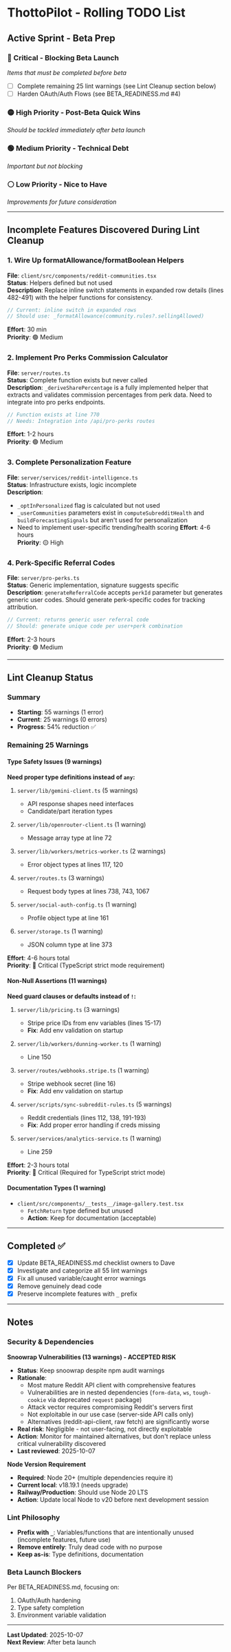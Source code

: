 # ThottoPilot - Rolling TODO List

## Active Sprint - Beta Prep

### 🔴 Critical - Blocking Beta Launch
*Items that must be completed before beta*

- [ ] Complete remaining 25 lint warnings (see Lint Cleanup section below)
- [ ] Harden OAuth/Auth Flows (see BETA_READINESS.md #4)

### 🟡 High Priority - Post-Beta Quick Wins
*Should be tackled immediately after beta launch*

### 🟢 Medium Priority - Technical Debt
*Important but not blocking*

### ⚪ Low Priority - Nice to Have
*Improvements for future consideration*

---

## Incomplete Features Discovered During Lint Cleanup

### 1. Wire Up formatAllowance/formatBoolean Helpers
**File**: `client/src/components/reddit-communities.tsx`  
**Status**: Helpers defined but not used  
**Description**: Replace inline switch statements in expanded row details (lines 482-491) with the helper functions for consistency.
```typescript
// Current: inline switch in expanded rows
// Should use: _formatAllowance(community.rules?.sellingAllowed)
```
**Effort**: 30 min  
**Priority**: 🟢 Medium

### 2. Implement Pro Perks Commission Calculator
**File**: `server/routes.ts`  
**Status**: Complete function exists but never called  
**Description**: `_deriveSharePercentage` is a fully implemented helper that extracts and validates commission percentages from perk data. Need to integrate into pro perks endpoints.
```typescript
// Function exists at line 770
// Needs: Integration into /api/pro-perks routes
```
**Effort**: 1-2 hours  
**Priority**: 🟢 Medium

### 3. Complete Personalization Feature
**File**: `server/services/reddit-intelligence.ts`  
**Status**: Infrastructure exists, logic incomplete  
**Description**: 
- `_optInPersonalized` flag is calculated but not used
- `_userCommunities` parameters exist in `computeSubredditHealth` and `buildForecastingSignals` but aren't used for personalization
- Need to implement user-specific trending/health scoring
**Effort**: 4-6 hours  
**Priority**: 🟡 High

### 4. Perk-Specific Referral Codes
**File**: `server/pro-perks.ts`  
**Status**: Generic implementation, signature suggests specific  
**Description**: `generateReferralCode` accepts `perkId` parameter but generates generic user codes. Should generate perk-specific codes for tracking attribution.
```typescript
// Current: returns generic user referral code
// Should: generate unique code per user+perk combination
```
**Effort**: 2-3 hours  
**Priority**: 🟢 Medium

---

## Lint Cleanup Status

### Summary
- **Starting**: 55 warnings (1 error)
- **Current**: 25 warnings (0 errors)
- **Progress**: 54% reduction ✅

### Remaining 25 Warnings

#### Type Safety Issues (9 warnings)
**Need proper type definitions instead of `any`:**

1. `server/lib/gemini-client.ts` (5 warnings)
   - API response shapes need interfaces
   - Candidate/part iteration types

2. `server/lib/openrouter-client.ts` (1 warning)
   - Message array type at line 72

3. `server/lib/workers/metrics-worker.ts` (2 warnings)
   - Error object types at lines 117, 120

4. `server/routes.ts` (3 warnings)
   - Request body types at lines 738, 743, 1067

5. `server/social-auth-config.ts` (1 warning)
   - Profile object type at line 161

6. `server/storage.ts` (1 warning)
   - JSON column type at line 373

**Effort**: 4-6 hours total  
**Priority**: 🔴 Critical (TypeScript strict mode requirement)

#### Non-Null Assertions (11 warnings)
**Need guard clauses or defaults instead of `!`:**

1. `server/lib/pricing.ts` (3 warnings)
   - Stripe price IDs from env variables (lines 15-17)
   - **Fix**: Add env validation on startup

2. `server/lib/workers/dunning-worker.ts` (1 warning)
   - Line 150

3. `server/routes/webhooks.stripe.ts` (1 warning)
   - Stripe webhook secret (line 16)
   - **Fix**: Add env validation on startup

4. `server/scripts/sync-subreddit-rules.ts` (5 warnings)
   - Reddit credentials (lines 112, 138, 191-193)
   - **Fix**: Add proper error handling if creds missing

5. `server/services/analytics-service.ts` (1 warning)
   - Line 259

**Effort**: 2-3 hours total  
**Priority**: 🔴 Critical (Required for TypeScript strict mode)

#### Documentation Types (1 warning)
- `client/src/components/__tests__/image-gallery.test.tsx`
  - `FetchReturn` type defined but unused
  - **Action**: Keep for documentation (acceptable)

---

## Completed ✅

- [x] Update BETA_READINESS.md checklist owners to Dave
- [x] Investigate and categorize all 55 lint warnings
- [x] Fix all unused variable/caught error warnings
- [x] Remove genuinely dead code
- [x] Preserve incomplete features with `_` prefix

---

## Notes

### Security & Dependencies

**Snoowrap Vulnerabilities (13 warnings) - ACCEPTED RISK**
- **Status**: Keep snoowrap despite npm audit warnings
- **Rationale**: 
  - Most mature Reddit API client with comprehensive features
  - Vulnerabilities are in nested dependencies (`form-data`, `ws`, `tough-cookie` via deprecated `request` package)
  - Attack vector requires compromising Reddit's servers first
  - Not exploitable in our use case (server-side API calls only)
  - Alternatives (reddit-api-client, raw fetch) are significantly worse
- **Real risk**: Negligible - not user-facing, not directly exploitable
- **Action**: Monitor for maintained alternatives, but don't replace unless critical vulnerability discovered
- **Last reviewed**: 2025-10-07

**Node Version Requirement**
- **Required**: Node 20+ (multiple dependencies require it)
- **Current local**: v18.19.1 (needs upgrade)
- **Railway/Production**: Should use Node 20 LTS
- **Action**: Update local Node to v20 before next development session

### Lint Philosophy
- **Prefix with `_`**: Variables/functions that are intentionally unused (incomplete features, future use)
- **Remove entirely**: Truly dead code with no purpose
- **Keep as-is**: Type definitions, documentation

### Beta Launch Blockers
Per BETA_READINESS.md, focusing on:
1. OAuth/Auth hardening
2. Type safety completion
3. Environment variable validation

---

**Last Updated**: 2025-10-07  
**Next Review**: After beta launch
